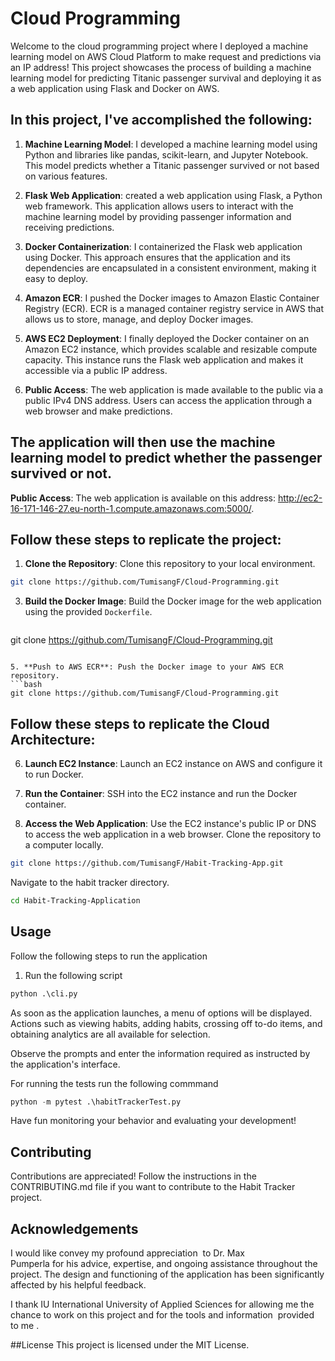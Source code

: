 # Cloud Programming

Welcome to the cloud programming project where I deployed a machine learning model on AWS Cloud Platform to make request and predictions via an IP address! This project showcases the process of building a machine learning model for predicting Titanic passenger survival and deploying it as a web application using Flask and Docker on AWS.


## In this project, I've accomplished the following:

1. **Machine Learning Model**: I developed a machine learning model using Python and libraries like pandas, scikit-learn, and Jupyter Notebook. This model predicts whether a Titanic passenger survived or not based on various features.

2. **Flask Web Application**: created a web application using Flask, a Python web framework. This application allows users to interact with the machine learning model by providing passenger information and receiving predictions.

3. **Docker Containerization**: I containerized the Flask web application using Docker. This approach ensures that the application and its dependencies are encapsulated in a consistent environment, making it easy to deploy.

4. **Amazon ECR**: I pushed the Docker images to Amazon Elastic Container Registry (ECR). ECR is a managed container registry service in AWS that allows us to store, manage, and deploy Docker images.

5. **AWS EC2 Deployment**: I finally deployed the Docker container on an Amazon EC2 instance, which provides scalable and resizable compute capacity. This instance runs the Flask web application and makes it accessible via a public IP address.

6. **Public Access**: The web application is made available to the public via a public IPv4 DNS address. Users can access the application through a web browser and make predictions.


## The application will then use the machine learning model to predict whether the passenger survived or not.
**Public Access**: The web application is available on this address: http://ec2-16-171-146-27.eu-north-1.compute.amazonaws.com:5000/.


## Follow these steps to replicate the project:

1. **Clone the Repository**: Clone this repository to your local environment.
   
```bash
git clone https://github.com/TumisangF/Cloud-Programming.git
```
3. **Build the Docker Image**: Build the Docker image for the web application using the provided `Dockerfile`.
   ```bash
git clone https://github.com/TumisangF/Cloud-Programming.git
```

5. **Push to AWS ECR**: Push the Docker image to your AWS ECR repository.
```bash
git clone https://github.com/TumisangF/Cloud-Programming.git
```

## Follow these steps to replicate the Cloud Architecture:

6. **Launch EC2 Instance**: Launch an EC2 instance on AWS and configure it to run Docker.

7. **Run the Container**: SSH into the EC2 instance and run the Docker container.

8. **Access the Web Application**: Use the EC2 instance's public IP or DNS to access the web application in a web browser.
Clone the repository to a computer locally.

```bash
git clone https://github.com/TumisangF/Habit-Tracking-App.git
```
Navigate to the habit tracker directory.
```bash
cd Habit-Tracking-Application
```

## Usage
Follow the following steps to run the application

1. Run the following script
```python
python .\cli.py
```
As soon as the application launches, a menu of options will be displayed. Actions such as viewing habits, adding habits, crossing off to-do items, and obtaining analytics are all available for selection.

Observe the prompts and enter the information required as instructed by the application's interface.

For running the tests run the following commmand
```python
python -m pytest .\habitTrackerTest.py
```

Have fun monitoring your behavior and evaluating your development!


## Contributing

Contributions are appreciated! Follow the instructions in the CONTRIBUTING.md file if you want to contribute to the Habit Tracker project.

## Acknowledgements

I would like convey my profound appreciation  to Dr. Max Pumperla for his advice, expertise, and ongoing assistance throughout the project. The design and functioning of the application has been significantly affected by his helpful feedback.


I thank IU International University of Applied Sciences for allowing me the chance to work on this project and for the tools and information  provided to me .

##License
This project is licensed under the MIT License.

